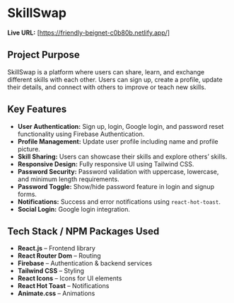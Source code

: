 # SkillSwap

**Live URL:** [https://friendly-beignet-c0b80b.netlify.app/]

## Project Purpose
SkillSwap is a platform where users can share, learn, and exchange different skills with each other. Users can sign up, create a profile, update their details, and connect with others to improve or teach new skills.  

## Key Features
- **User Authentication:** Sign up, login, Google login, and password reset functionality using Firebase Authentication.
- **Profile Management:** Update user profile including name and profile picture.
- **Skill Sharing:** Users can showcase their skills and explore others’ skills.
- **Responsive Design:** Fully responsive UI using Tailwind CSS.
- **Password Security:** Password validation with uppercase, lowercase, and minimum length requirements.
- **Password Toggle:** Show/hide password feature in login and signup forms.
- **Notifications:** Success and error notifications using `react-hot-toast`.
- **Social Login:** Google login integration.

## Tech Stack / NPM Packages Used
- **React.js** – Frontend library
- **React Router Dom** – Routing
- **Firebase** – Authentication & backend services
- **Tailwind CSS** – Styling
- **React Icons** – Icons for UI elements
- **React Hot Toast** – Notifications
- **Animate.css** – Animations

